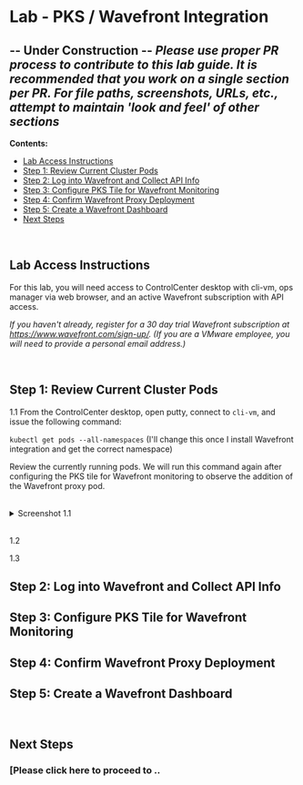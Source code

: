 # Lab - PKS / Wavefront Integration
## -- Under Construction -- _Please use proper PR process to contribute to this lab guide. It is recommended that you work on a single section per PR. For file paths, screenshots, URLs, etc., attempt to maintain 'look and feel' of other sections_

**Contents:**

- [Lab Access Instructions]()
- [Step 1: Review Current Cluster Pods]()
- [Step 2: Log into Wavefront and Collect API Info]()
- [Step 3: Configure PKS Tile for Wavefront Monitoring]()
- [Step 4: Confirm Wavefront Proxy Deployment]()
- [Step 5: Create a Wavefront Dashboard]()
- [Next Steps]()

<br>

## Lab Access Instructions

For this lab, you will need access to ControlCenter desktop with cli-vm, ops manager via web browser, and an active Wavefront subscription with API access.

*If you haven't already, register for a 30 day trial Wavefront subscription at https://www.wavefront.com/sign-up/. (If you are a VMware employee, you will need to provide a personal email address.)*

<br>

## Step 1: Review Current Cluster Pods

1.1 From the ControlCenter desktop, open putty, connect to `cli-vm`, and issue the following command: 

`kubectl get pods --all-namespaces` (I'll change this once I install Wavefront integration and get the correct namespace)

Review the currently running pods. We will run this command again after configuring the PKS tile for Wavefront monitoring to observe the addition of the Wavefront proxy pod.

<br>
<details><summary>Screenshot 1.1</summary>
<img src="Images/---.png">>
</details>
<br/>

1.2 

1.3 

## Step 2: Log into Wavefront and Collect API Info

## Step 3: Configure PKS Tile for Wavefront Monitoring

## Step 4: Confirm Wavefront Proxy Deployment

## Step 5: Create a Wavefront Dashboard

<br/>

## Next Steps

### [Please click here to proceed to ..
